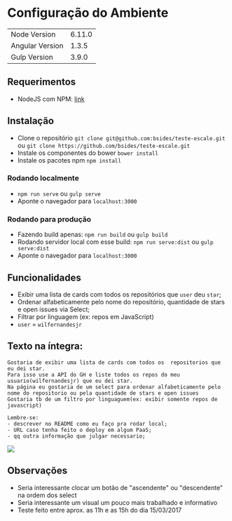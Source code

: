 # Configuração do Ambiente

<table>
<tr>
<td>Node Version</td><td>6.11.0</td>
</tr>
<tr>
<td>Angular Version</td><td>1.3.5</td>
</tr>
<tr>
<td>Gulp Version</td>
<td>3.9.0</td>
</tr>
</table>

## Requerimentos

* NodeJS com NPM: [link](https://nodejs.org/)

## Instalação

* Clone o repositório `git clone git@github.com:bsides/teste-escale.git` ou `git clone https://github.com/bsides/teste-escale.git`
* Instale os componentes do bower `bower install`
* Instale os pacotes npm `npm install`

### Rodando localmente

* `npm run serve` ou `gulp serve`
* Aponte o navegador para `localhost:3000`

### Rodando para produção

* Fazendo build apenas: `npm run build` ou `gulp build`
* Rodando servidor local com esse build: `npm run serve:dist` ou `gulp serve:dist`
* Aponte o navegador para `localhost:3000`

## Funcionalidades

* Exibir uma lista de cards com todos os repositórios que `user` deu `star`;
* Ordenar alfabeticamente pelo nome do repositório, quantidade de stars e open issues via Select;
* Filtrar por linguagem (ex: repos em JavaScript)
* `user` = `wilfernandesjr`

## Texto na íntegra:

```
Gostaria de exibir uma lista de cards com todos os  repositorios que eu dei star.
Para isso use a API do GH e liste todos os repos do meu usuario(wilfernandesjr) que eu dei star.
Na página eu gostaria de um select para ordenar alfabeticamente pelo nome do repositorio ou pela quantidade de stars e open issues
Gostaria tb de um filtro por linguaguem(ex: exibir somente repos de javascript)

Lembre-se:
- descrever no README como eu faço pra rodar local;
- URL caso tenha feito o deploy em algum PaaS;
- qq outra informação que julgar necessario;
```

![](readme/card.png)

## Observações

* Seria interessante clocar um botão de "ascendente" ou "descendente" na ordem dos select
* Seria interessante um visual um pouco mais trabalhado e informativo
* Teste feito entre aprox. as 11h e as 15h do dia 15/03/2017
